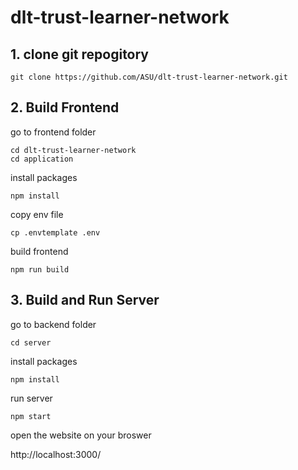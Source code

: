 # dlt-trust-learner-network

## 1. clone git repogitory

```
git clone https://github.com/ASU/dlt-trust-learner-network.git
```

## 2. Build Frontend

go to frontend folder
```
cd dlt-trust-learner-network
cd application
```

install packages
```
npm install
```

copy env file
```
cp .envtemplate .env
```
build frontend
```
npm run build
```

## 3. Build and Run Server

go to backend folder
```
cd server
```

install packages
```
npm install
```

run server
```
npm start
```

open the website on your broswer

http://localhost:3000/